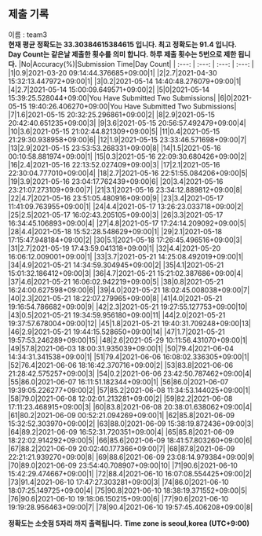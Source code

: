 


  
## 제출 기록  
이름 : team3  
**현재 평균 정확도는 33.30384615384615 입니다. 최고 정확도는 91.4 입니다.**  
**Day Count는 같은날 제출한 횟수를 의미 합니다. 하루 제출 횟수는 5번으로 제한 됩니다.**
|No|Accuracy(%)|Submission Time|Day Count|
| :---: | :---: | :---: | :---: |
|1|0.9|2021-03-20 09:14:44.376685+09:00|1|
|2|2.7|2021-04-30 15:32:13.447972+09:00|1|
|3|0.2|2021-05-14 14:40:48.276079+09:00|1|
|4|2.7|2021-05-14 15:00:09.649571+09:00|2|
|5|0|2021-05-14 15:39:25.528044+09:00|You Have Submitted Two Submissions|
|6|0|2021-05-15 19:40:26.406270+09:00|You Have Submitted Two Submissions|
|7|1.6|2021-05-15 20:32:25.296861+09:00|2|
|8|2.9|2021-05-15 20:42:40.651235+09:00|3|
|9|3.6|2021-05-15 20:56:57.492479+09:00|4|
|10|3.6|2021-05-15 21:02:44.821309+09:00|5|
|11|0.4|2021-05-15 21:29:30.938958+09:00|6|
|12|1.9|2021-05-15 23:33:46.571698+09:00|7|
|13|2.9|2021-05-15 23:53:53.268331+09:00|8|
|14|1.5|2021-05-16 00:10:58.881974+09:00|1|
|15|0.3|2021-05-16 22:09:30.680426+09:00|2|
|16|2.4|2021-05-16 22:13:52.027409+09:00|3|
|17|2.1|2021-05-16 22:30:04.777010+09:00|4|
|18|2.7|2021-05-16 22:51:55.084206+09:00|5|
|19|3.9|2021-05-16 23:04:17.762439+09:00|6|
|20|3.4|2021-05-16 23:21:07.273109+09:00|7|
|21|3.1|2021-05-16 23:34:12.889812+09:00|8|
|22|4.7|2021-05-16 23:51:05.480916+09:00|9|
|23|3.4|2021-05-17 11:41:09.763955+09:00|1|
|24|4.4|2021-05-17 13:26:23.033718+09:00|2|
|25|2.5|2021-05-17 16:02:43.205105+09:00|3|
|26|3.3|2021-05-17 16:34:45.106893+09:00|4|
|27|4.8|2021-05-17 17:24:14.209092+09:00|5|
|28|4.4|2021-05-18 15:52:28.548629+09:00|1|
|29|2.1|2021-05-18 17:15:47.948184+09:00|2|
|30|5.1|2021-05-18 17:26:45.496516+09:00|3|
|31|2.7|2021-05-19 17:43:59.041318+09:00|1|
|32|4.4|2021-05-20 16:06:12.009001+09:00|1|
|33|3.7|2021-05-21 14:25:08.492019+09:00|1|
|34|4.9|2021-05-21 14:34:59.304945+09:00|2|
|35|4.1|2021-05-21 15:01:32.186412+09:00|3|
|36|4.7|2021-05-21 15:21:02.387686+09:00|4|
|37|4.6|2021-05-21 16:06:02.942219+09:00|5|
|38|0.8|2021-05-21 16:24:00.627598+09:00|6|
|39|4.0|2021-05-21 18:02:45.008038+09:00|7|
|40|2.3|2021-05-21 18:22:07.279965+09:00|8|
|41|4.0|2021-05-21 19:16:54.786682+09:00|9|
|42|2.3|2021-05-21 19:27:55.127753+09:00|10|
|43|0.5|2021-05-21 19:34:59.956180+09:00|11|
|44|2.0|2021-05-21 19:37:57.678004+09:00|12|
|45|1.8|2021-05-21 19:40:31.709248+09:00|13|
|46|2.9|2021-05-21 19:44:15.528650+09:00|14|
|47|1.7|2021-05-21 19:57:53.246289+09:00|15|
|48|2.6|2021-05-29 10:11:56.431070+09:00|1|
|49|57.8|2021-06-03 18:00:31.935039+09:00|1|
|50|79.4|2021-06-04 14:34:31.341538+09:00|1|
|51|79.4|2021-06-06 16:08:02.336305+09:00|1|
|52|76.4|2021-06-06 18:16:42.370716+09:00|2|
|53|83.8|2021-06-06 21:28:42.575257+09:00|3|
|54|0.2|2021-06-06 23:42:50.787462+09:00|4|
|55|86.0|2021-06-07 16:11:51.182344+09:00|1|
|56|86.0|2021-06-07 19:39:05.226277+09:00|2|
|57|85.2|2021-06-08 11:34:53.144025+09:00|1|
|58|79.0|2021-06-08 12:02:01.213281+09:00|2|
|59|82.2|2021-06-08 17:11:23.468915+09:00|3|
|60|83.8|2021-06-08 20:38:01.638062+09:00|4|
|61|80.2|2021-06-09 00:52:21.094269+09:00|1|
|62|85.8|2021-06-09 15:32:52.303970+09:00|2|
|63|88.0|2021-06-09 15:38:19.872436+09:00|3|
|64|89.2|2021-06-09 16:52:31.720351+09:00|4|
|65|85.8|2021-06-09 18:22:02.914292+09:00|5|
|66|85.6|2021-06-09 18:41:57.803260+09:00|6|
|67|88.2|2021-06-09 20:02:40.177366+09:00|7|
|68|87.8|2021-06-09 22:21:21.939270+09:00|8|
|69|88.6|2021-06-09 23:08:14.979384+09:00|9|
|70|89.0|2021-06-09 23:54:40.708907+09:00|10|
|71|90.6|2021-06-10 15:42:29.474667+09:00|1|
|72|88.4|2021-06-10 16:07:08.554425+09:00|2|
|73|91.4|2021-06-10 17:47:27.303281+09:00|3|
|74|86.0|2021-06-10 18:07:25.149725+09:00|4|
|75|90.8|2021-06-10 18:38:19.371552+09:00|5|
|76|90.6|2021-06-10 19:18:06.150215+09:00|6|
|77|90.6|2021-06-10 19:19:28.956463+09:00|7|
|78|90.4|2021-06-10 19:57:45.406208+09:00|8|


**정확도는 소숫점 5자리 까지 출력됩니다.**
**Time zone is seoul,korea (UTC+9:00)**

